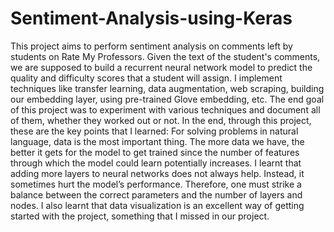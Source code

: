 # Sentiment-Analysis-using-Keras
This project aims to perform sentiment analysis on comments left by students on Rate My Professors. Given the text of the student's comments, we are supposed to build a recurrent neural network model to predict the quality and difficulty scores that a student will assign. I implement techniques like transfer learning, data augmentation, web scraping, building our embedding layer, using pre-trained Glove embedding, etc. The end goal of this project was to experiment with various techniques and document all of them, whether they worked out or not. 
In the end, through this project, these are the key points that I  learned:
For solving problems in natural language, data is the most important thing. The more data we have, the better it gets for the model to get trained since the number of features through which the model could learn potentially increases.
I learnt that adding more layers to neural networks does not always help. Instead, it sometimes hurt the model’s performance. Therefore, one must strike a balance between the correct parameters and the number of layers and nodes.
I also learnt that data visualization is an excellent way of getting started with the project, something that I missed in our project.
